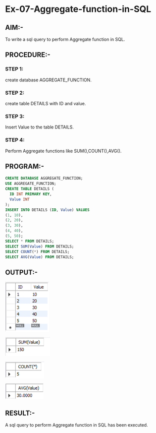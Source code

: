 # Ex-07-Aggregate-function-in-SQL
## AIM:-
To write a sql query to perform Aggregate function in SQL.

## PROCEDURE:-
### STEP 1:
create database AGGREGATE_FUNCTION.

### STEP 2:
create table DETAILS with ID and value.

### STEP 3:
Insert Value to the table DETAILS.

### STEP 4:
Perform Aggregate functions like SUM(),COUNT(),AVG().

## PROGRAM:-
```sql
CREATE DATABASE AGGREGATE_FUNCTION;
USE AGGREGATE_FUNCTION;
CREATE TABLE DETAILS (
  ID INT PRIMARY KEY,
  Value INT
);
INSERT INTO DETAILS (ID, Value) VALUES
(1, 10),
(2, 20),
(3, 30),
(4, 40),
(5, 50);
SELECT * FROM DETAILS;
SELECT SUM(Value) FROM DETAILS;
SELECT COUNT(*) FROM DETAILS;
SELECT AVG(Value) FROM DETAILS;
```
## OUTPUT:-
![git](./op1.png)

![git](./op2.png)

![git](./op3.png)

![git](./op4.png)
## RESULT:-
A sql query to perform Aggregate function in SQL has been executed.